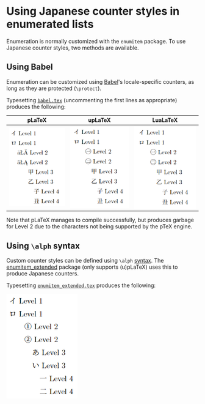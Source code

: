 # Using Japanese counter styles in enumerated lists

Enumeration is normally customized with the `enumitem` package. To use Japanese counter styles, two methods are available.

## Using Babel

Enumeration can be customized using [Babel](https://latex3.github.io/babel/)'s locale-specific counters, as long as they are protected (`\protect`).

Typesetting [`babel.tex`](../examples/babel.tex) (uncommenting the first lines as appropriate) produces the following:

pLaTeX|upLaTeX|LuaLaTeX
------|-------|--------
![](../img/babel_platex.png)|![](../img/babel_uplatex.png)|![](../img/babel_lualatex.png)

Note that pLaTeX manages to compile successfully, but produces garbage for Level 2 due to the characters not being supported by the pTeX engine.

## Using `\alph` syntax

Custom counter styles can be defined using `\alph` [syntax](https://tex.stackexchange.com/questions/529813/how-to-define-counters-with-arbitrary-alphabet). The [enumitem_extended](https://github.com/tetsu-osaka-physics/tetsu_physic) package (only supports (u)pLaTeX) uses this to produce Japanese counters.

Typesetting [`enumitem_extended.tex`](../examples/enumitem_extended.tex) produces the following:

![](../img/enumitem_extended.png)
